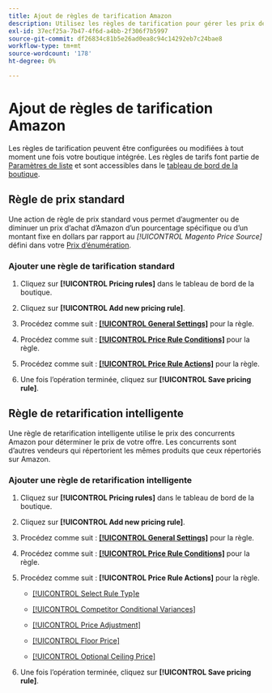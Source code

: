 ```yaml
---
title: Ajout de règles de tarification Amazon
description: Utilisez les règles de tarification pour gérer les prix des listes sur Amazon Marketplace pour votre catalogue de produits Commerce.
exl-id: 37ecf25a-7b47-4f6d-a4bb-2f306f7b5997
source-git-commit: df26834c81b5e26ad0ea8c94c14292eb7c24bae8
workflow-type: tm+mt
source-wordcount: '178'
ht-degree: 0%

---
```


# Ajout de règles de tarification Amazon

Les règles de tarification peuvent être configurées ou modifiées à tout moment une fois votre boutique intégrée. Les règles de tarifs font partie de [Paramètres de liste](./listing-settings.md) et sont accessibles dans le [tableau de bord de la boutique](./amazon-store-dashboard.md).

## Règle de prix standard

Une action de règle de prix standard vous permet d’augmenter ou de diminuer un prix d’achat d’Amazon d’un pourcentage spécifique ou d’un montant fixe en dollars par rapport au **[!UICONTROL Magento Price Source*]* défini dans votre [Prix d’énumération](./listing-price.md).

### Ajouter une règle de tarification standard

1. Cliquez sur **[!UICONTROL Pricing rules]** dans le tableau de bord de la boutique.

1. Cliquez sur **[!UICONTROL Add new pricing rule]**.

1. Procédez comme suit : **[[!UICONTROL General Settings]](./pricing-rule-general-settings.md)** pour la règle.

1. Procédez comme suit : **[[!UICONTROL Price Rule Conditions]](./pricing-rule-conditions.md)** pour la règle.

1. Procédez comme suit : **[[!UICONTROL Price Rule Actions]](./standard-price-rules.md)** pour la règle.

1. Une fois l’opération terminée, cliquez sur **[!UICONTROL Save pricing rule]**.

## Règle de retarification intelligente

Une règle de retarification intelligente utilise le prix des concurrents Amazon pour déterminer le prix de votre offre. Les concurrents sont d’autres vendeurs qui répertorient les mêmes produits que ceux répertoriés sur Amazon.

### Ajouter une règle de retarification intelligente

1. Cliquez sur **[!UICONTROL Pricing rules]** dans le tableau de bord de la boutique.

1. Cliquez sur **[!UICONTROL Add new pricing rule]**.

1. Procédez comme suit : **[[!UICONTROL General Settings]](./pricing-rule-general-settings.md)** pour la règle.

1. Procédez comme suit : **[[!UICONTROL Price Rule Conditions]](./pricing-rule-conditions.md)** pour la règle.

1. Procédez comme suit : **[!UICONTROL Price Rule Actions]** pour la règle.

   - [[!UICONTROL Select Rule Typ]e](./intelligent-repricing-rules.md)

   - [[!UICONTROL Competitor Conditional Variances]](./competitor-conditional-variances.md)

   - [[!UICONTROL Price Adjustment]](./price-adjustment.md)

   - [[!UICONTROL Floor Price]](./floor-price.md)

   - [[!UICONTROL Optional Ceiling Price]](./optional-ceiling-price.md)

1. Une fois l’opération terminée, cliquez sur **[!UICONTROL Save pricing rule]**.
